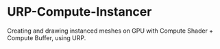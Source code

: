 # URP-Compute-Instancer
Creating and drawing instanced meshes on GPU with Compute Shader + Compute Buffer, using URP.
